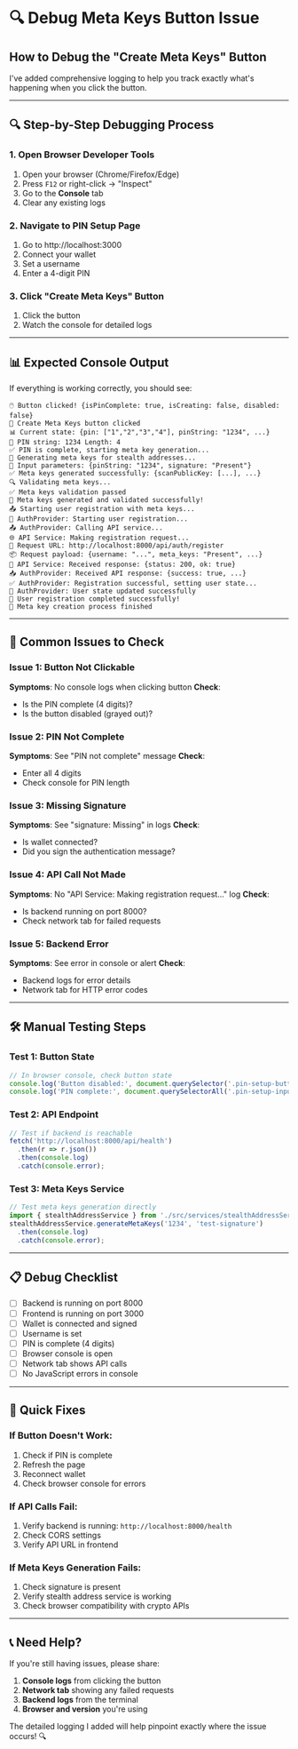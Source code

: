 # 🔍 Debug Meta Keys Button Issue

## **How to Debug the "Create Meta Keys" Button**

I've added comprehensive logging to help you track exactly what's happening when you click the button.

---

## **🔍 Step-by-Step Debugging Process**

### **1. Open Browser Developer Tools**
1. Open your browser (Chrome/Firefox/Edge)
2. Press `F12` or right-click → "Inspect"
3. Go to the **Console** tab
4. Clear any existing logs

### **2. Navigate to PIN Setup Page**
1. Go to http://localhost:3000
2. Connect your wallet
3. Set a username
4. Enter a 4-digit PIN

### **3. Click "Create Meta Keys" Button**
1. Click the button
2. Watch the console for detailed logs

---

## **📊 Expected Console Output**

If everything is working correctly, you should see:

```
🖱️ Button clicked! {isPinComplete: true, isCreating: false, disabled: false}
🚀 Create Meta Keys button clicked
📊 Current state: {pin: ["1","2","3","4"], pinString: "1234", ...}
🔢 PIN string: 1234 Length: 4
✅ PIN is complete, starting meta key generation...
🔑 Generating meta keys for stealth addresses...
📝 Input parameters: {pinString: "1234", signature: "Present"}
✅ Meta keys generated successfully: {scanPublicKey: [...], ...}
🔍 Validating meta keys...
✅ Meta keys validation passed
🎉 Meta keys generated and validated successfully!
📤 Starting user registration with meta keys...
🔄 AuthProvider: Starting user registration...
📤 AuthProvider: Calling API service...
🌐 API Service: Making registration request...
📡 Request URL: http://localhost:8000/api/auth/register
📦 Request payload: {username: "...", meta_keys: "Present", ...}
📨 API Service: Received response: {status: 200, ok: true}
📥 AuthProvider: Received API response: {success: true, ...}
✅ AuthProvider: Registration successful, setting user state...
🎉 AuthProvider: User state updated successfully
🎊 User registration completed successfully!
🏁 Meta key creation process finished
```

---

## **🚨 Common Issues to Check**

### **Issue 1: Button Not Clickable**
**Symptoms**: No console logs when clicking button
**Check**:
- Is the PIN complete (4 digits)?
- Is the button disabled (grayed out)?

### **Issue 2: PIN Not Complete**
**Symptoms**: See "PIN not complete" message
**Check**:
- Enter all 4 digits
- Check console for PIN length

### **Issue 3: Missing Signature**
**Symptoms**: See "signature: Missing" in logs
**Check**:
- Is wallet connected?
- Did you sign the authentication message?

### **Issue 4: API Call Not Made**
**Symptoms**: No "API Service: Making registration request..." log
**Check**:
- Is backend running on port 8000?
- Check network tab for failed requests

### **Issue 5: Backend Error**
**Symptoms**: See error in console or alert
**Check**:
- Backend logs for error details
- Network tab for HTTP error codes

---

## **🛠️ Manual Testing Steps**

### **Test 1: Button State**
```javascript
// In browser console, check button state
console.log('Button disabled:', document.querySelector('.pin-setup-button').disabled);
console.log('PIN complete:', document.querySelectorAll('.pin-setup-input').length === 4);
```

### **Test 2: API Endpoint**
```javascript
// Test if backend is reachable
fetch('http://localhost:8000/api/health')
  .then(r => r.json())
  .then(console.log)
  .catch(console.error);
```

### **Test 3: Meta Keys Service**
```javascript
// Test meta keys generation directly
import { stealthAddressService } from './src/services/stealthAddressService';
stealthAddressService.generateMetaKeys('1234', 'test-signature')
  .then(console.log)
  .catch(console.error);
```

---

## **📋 Debug Checklist**

- [ ] Backend is running on port 8000
- [ ] Frontend is running on port 3000
- [ ] Wallet is connected and signed
- [ ] Username is set
- [ ] PIN is complete (4 digits)
- [ ] Browser console is open
- [ ] Network tab shows API calls
- [ ] No JavaScript errors in console

---

## **🔧 Quick Fixes**

### **If Button Doesn't Work:**
1. Check if PIN is complete
2. Refresh the page
3. Reconnect wallet
4. Check browser console for errors

### **If API Calls Fail:**
1. Verify backend is running: `http://localhost:8000/health`
2. Check CORS settings
3. Verify API URL in frontend

### **If Meta Keys Generation Fails:**
1. Check signature is present
2. Verify stealth address service is working
3. Check browser compatibility with crypto APIs

---

## **📞 Need Help?**

If you're still having issues, please share:
1. **Console logs** from clicking the button
2. **Network tab** showing any failed requests
3. **Backend logs** from the terminal
4. **Browser and version** you're using

The detailed logging I added will help pinpoint exactly where the issue occurs! 🔍
